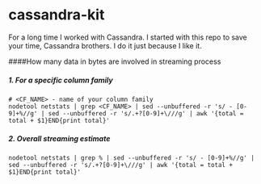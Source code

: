 cassandra-kit
=============

For a long time I worked with Cassandra. I started with this repo to save your time, Cassandra brothers. I do it just because I like it.

####How many data in bytes are involved in streaming process
##### 1. For a specific column family

    # <CF_NAME> - name of your column family
    nodetool netstats | grep <CF_NAME> | sed --unbuffered -r 's/ - [0-9]+%//g' | sed --unbuffered -r 's/.+?[0-9]+\///g' | awk '{total = total + $1}END{print total}'
    
##### 2. Overall streaming estimate
     
    nodetool netstats | grep % | sed --unbuffered -r 's/ - [0-9]+%//g' | sed --unbuffered -r 's/.+?[0-9]+\///g' | awk '{total = total + $1}END{print total}'
    

